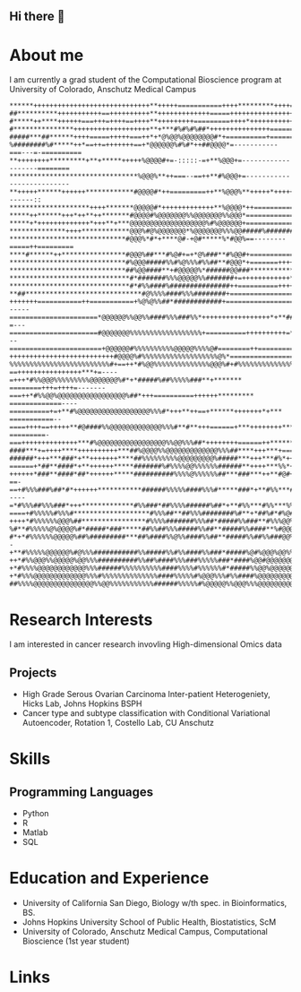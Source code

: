 ## Hi there 👋

<!--
**wli51/wli51** is a ✨ _special_ ✨ repository because its `README.md` (this file) appears on your GitHub profile.

Here are some ideas to get you started:

- 🔭 I’m currently working on ...
- 🌱 I’m currently learning ...
- 👯 I’m looking to collaborate on ...
- 🤔 I’m looking for help with ...
- 💬 Ask me about ...
- 📫 How to reach me: ...
- 😄 Pronouns: ...
- ⚡ Fun fact: ...
-->

# About me
I am currently a grad student of the Computational Bioscience program at University of Colorado, Anschutz Medical Campus

```
******+++++++++++++++++++++++++++++**+++++===========++++*********++++=+****+++++++++
##**********+++++++++++==++++++++++**+++++++++++++=====++++++++++++++++++++++++++++++
#*****++****++++++===+++=++++==++++**+++++++++=========++++*+++++++++++++++++++======
#***************+++++++++++++++++++**+***#%#%#%##*+++++++++++++++====================
#####***##******++++=====+++++===++*+*@%@@%@@@@@@@@#*+==========+====================
%########%#*****++*==++=+++++++==+*@@@@@@%#%#*++##@@@@*=-----------===---=-==========
**++++++++*********+**+*****+++++%@@@@#+=-:::::-=+**%@@@+=-------------------========
********************************%@@@%**++===--==++**#%@@@+=--------------------------
**+++++******++++++************#@@@@#*++=========++**%@@@%**+++++*+++++***+=-------::
********************++++*******@@@@@#*+++++++++++++**%@@@@*++=============+*+========
*****++******+++*++**++*******#@@@@#%@@@@@@@%%@@@@@@@%%@@@*===============+++========
*****+*+++++++++++++*+++**+***@@@@@@@@@@@@@@@@@@@%#%@@@@@@+===============++=========
**************++++************@@@%#@%@@@@@@@*%@@@@@@@%%%@@#####%##########%%#########
*****************************#@@@%*#*+****@#-+@#*****%*#@@%==--------=====++=========
****#******++****************#@@@%##***#%@#+=+*@%###**#%@@#+==============+++========
*****************************#%@@@#####%%#%@%%%#%%##**#@@@*+=======+++++++*++++======
*****************************##%@@####**+#@@@@@%*######@@###**************#****+=====
******************************#*#######%%%@@@@@%%#######+=++++++++++++*+**#*****+++++
******************************#*#%%####%###############++==========+++++++*+++++=====
**##*****************************#@%%%%####%%%########+===================*+++++=====
+++++++===========++===========+%@%@%%##*############+====================**+=+******
-----======================*@@@@@@%%@@%%####%%%###%%*+++++++++++++++++*+**##**#######
=---======================#@@@@@@@%%%%%%%%%%%%%%%%%%+==========++++++++++=**+********
--=======================+@@@@@@#%%%%%%%%%%@@@@@%%%%@#========++==========**+******++
++++++++++++++++++++++++++#@@@@%#%%%%%%%%%%%%%%%%%%%@%*===================**+********
%%%%%%%%%%%%%%%%%%%%%%%%%#+==++*#%@@%%%%%%%%%%%%%%@@@%#+#%%%%%%%%%%%%%%%%%%***+++++++
==++++++++++++++++***+=----=+++*#%%@@@%%%%%%%%%@@@@@@@%#*+*#####%##%%%%%###**+*******
========+++=++++=-------===++*#%%@@%@@@@@@@@@@@@@@@@@%##*+++==========++++++*********
=============----==========+=+**#%@@@@@@@@@@@@@@@@@@%%%#*+++**++==+******+++++++*+***
===========--====++++==+++++**#@####%%@@@@@@@@@@@@@%%%#**#**+++======+***++++++++****
=========-===++++++++++++++***#%@@@@@@@@@@@@@@@@@%%@@%%%##*++++++++======++**********
####***+=++++****++++++++++***##%@@@@%%@@@@@@@@@@@@@%%%##****+++***+======+**********
######*+++***###*+**+++++++****##%%%%%%%%%@@@@@@@@@%#####***+++***#%*+++++=+*********
======+*##**####*+**++++++*****#######%#%%%%@@%%%%%%######**++++***%%*++**+=+********
++++++*###**####*##*++++++*****##########%%%%@%%%%%%##***###***++**#@#++**##*+******+
==-==+#%%%###%##*#*++++++***********######%%%%%####%%%#*****###*+**#%%***#%#*++******
----=*#%%%##%%%###*+++*************#%%###*##%%%%######%##*+**#%%***#%%***%%#**+******
====+#%%%%%#%%%#*******************#%%%##**##%%%########%#**+*##%#*#%@###%%%#**++++**
++++*#%%%%%%@@@%##****************#%%%%#######%%%##*#####%%###**#%%%@@%%%%%%%*******#
%#**#%%%%%@%@@@@%#*#####*###*****##%%##%%%#####%%##**#####%%####**%#@@@%%%%%%***+**##
#*+*#%%%%%%@@@@@%##%#########***##%####%%@%%####%%##**#####%%##%%###@@%%%%%%%#*******
-+**#%%%%%@@@@@@%#@%%%###########%%#####%%#%%####%%###*#####%@#%@@@%@@%%%%%%%#*******
++*#%%@@@%%@@@@@%@@%%%##########%%##%####%%%###%%%%%###*####%@@#@@@@@@@%%%%%%%#******
+*#%%%%@@@@@@@@@@@@%%%######%%%%%%%%%%####%%%%#%%%%%%#*#####%%@@%@@@@@@@%%%%%%#******
+*#%%%@@@@@@@@@@@@@%%%#%%%%%%%%%%%%%%####%%%%%#%@@@%%%#%%####%@@@@@@@@@@@%%%%%%******
##%%%%@@@@@@@@@@@@@@@%%@@%%%%%%%%%%%######%%%%%#%@@@@@%%@@@%%%@@@@@@@@@@@@%%%%%#*****
```

# Research Interests
I am interested in cancer research invovling High-dimensional Omics data
## Projects 
- High Grade Serous Ovarian Carcinoma Inter-patient Heterogeniety, Hicks Lab, Johns Hopkins BSPH 
- Cancer type and subtype classification with Conditional Variational Autoencoder, Rotation 1, Costello Lab, CU Anschutz  

# Skills
## Programming Languages
  - Python
  - R
  - Matlab
  - SQL
  
# Education and Experience 
  - University of California San Diego, Biology w/th spec. in Bioinformatics, BS.
  - Johns Hopkins University School of Public Health, Biostatistics, ScM
  - University of Colorado, Anschutz Medical Campus, Computational Bioscience (1st year student)

# Links
